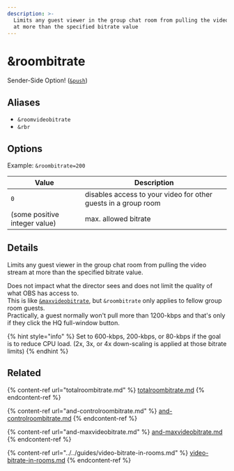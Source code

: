 ```yaml
---
description: >-
  Limits any guest viewer in the group chat room from pulling the video stream
  at more than the specified bitrate value
---
```


# \&roombitrate

Sender-Side Option! ([`&push`](../../source-settings/push.md))

## Aliases

* `&roomvideobitrate`
* `&rbr`

## Options

Example: `&roombitrate=200`

| Value                         | Description                                                    |
| ----------------------------- | -------------------------------------------------------------- |
| `0`                           | disables access to your video for other guests in a group room |
| (some positive integer value) | max. allowed bitrate                                           |

## Details

Limits any guest viewer in the group chat room from pulling the video stream at more than the specified bitrate value.

Does not impact what the director sees and does not limit the quality of what OBS has access to.\
This is like [`&maxvideobitrate`](and-maxvideobitrate.md), but `&roombitrate` only applies to fellow group room guests.\
Practically, a guest normally won't pull more than 1200-kbps and that's only if they click the HQ full-window button.

{% hint style="info" %}
Set to 600-kbps, 200-kbps, or 80-kbps if the goal is to reduce CPU load. (2x, 3x, or 4x down-scaling is applied at those bitrate limits)
{% endhint %}

## Related

{% content-ref url="totalroombitrate.md" %}
[totalroombitrate.md](totalroombitrate.md)
{% endcontent-ref %}

{% content-ref url="and-controlroombitrate.md" %}
[and-controlroombitrate.md](and-controlroombitrate.md)
{% endcontent-ref %}

{% content-ref url="and-maxvideobitrate.md" %}
[and-maxvideobitrate.md](and-maxvideobitrate.md)
{% endcontent-ref %}

{% content-ref url="../../guides/video-bitrate-in-rooms.md" %}
[video-bitrate-in-rooms.md](../../guides/video-bitrate-in-rooms.md)
{% endcontent-ref %}
